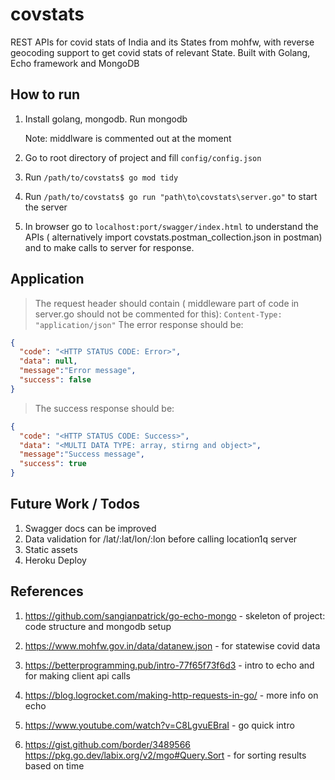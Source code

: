 # covstats

REST APIs for covid stats of India and its States from mohfw,
with reverse geocoding support to get covid stats of relevant 
State. Built with Golang, Echo framework and MongoDB



## How to run

 1. Install golang, mongodb. Run mongodb  

    Note: middlware is commented out at the moment

 2. Go to root directory of project and fill `config/config.json`

 3. Run `/path/to/covstats$ go mod tidy`
 
 4. Run `/path/to/covstats$ go run "path\to\covstats\server.go"` to start the server
 
 5. In browser go to `localhost:port/swagger/index.html` to understand the APIs ( alternatively import covstats.postman_collection.json
     in postman) and to make calls to server for response.




## Application

>The request header should contain ( middleware part of code in server.go should not be commented for this):
```Content-Type: "application/json"```
>The error response should be:

```json
{
  "code": "<HTTP STATUS CODE: Error>",
  "data": null,
  "message":"Error message",
  "success": false
}
```

>The success response should be:

```json
{
  "code": "<HTTP STATUS CODE: Success>",
  "data": "<MULTI DATA TYPE: array, stirng and object>",
  "message":"Success message",
  "success": true
}
```

## Future Work / Todos

1. Swagger docs can be improved 
2. Data validation for /lat/:lat/lon/:lon before calling location1q server
3. Static assets
4. Heroku Deploy


## References

1.  https://github.com/sangianpatrick/go-echo-mongo           -  skeleton of project: code structure and mongodb setup
2.  https://www.mohfw.gov.in/data/datanew.json                -  for statewise covid data
3.  https://betterprogramming.pub/intro-77f65f73f6d3          -  intro to echo and for making client api calls 
4.  https://blog.logrocket.com/making-http-requests-in-go/    -  more info on echo 
5.  https://www.youtube.com/watch?v=C8LgvuEBraI               -  go quick intro 

6.  https://gist.github.com/border/3489566 
    https://pkg.go.dev/labix.org/v2/mgo#Query.Sort            -  for sorting results based on time